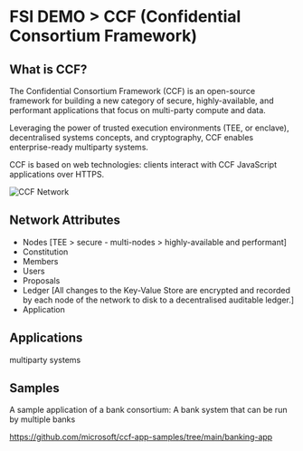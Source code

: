 # FSI DEMO > CCF (Confidential Consortium Framework)


## What is CCF?

The Confidential Consortium Framework (CCF) is an open-source framework for building a new category of secure, highly-available, and performant applications that focus on multi-party compute and data.

Leveraging the power of trusted execution environments (TEE, or enclave), decentralised systems concepts, and cryptography, CCF enables enterprise-ready multiparty systems.

CCF is based on web technologies: clients interact with CCF JavaScript applications over HTTPS.

![CCF Network](https://microsoft.github.io/CCF/main/_images/about-ccf.png)


## Network Attributes

- Nodes [TEE > secure - multi-nodes >  highly-available and performant]
- Constitution
- Members
- Users
- Proposals
- Ledger [All changes to the Key-Value Store are encrypted and recorded by each node of the network to disk to a decentralised auditable ledger.]
- Application

## Applications

multiparty systems


## Samples

A sample application of a bank consortium: A bank system that can be run by multiple banks

https://github.com/microsoft/ccf-app-samples/tree/main/banking-app
